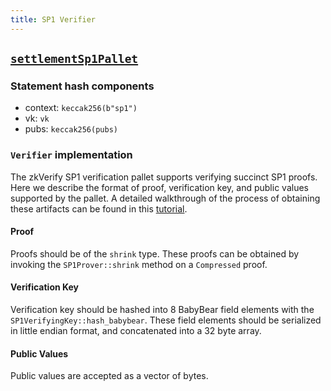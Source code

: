 ```yaml
---
title: SP1 Verifier
---
```


## [`settlementSp1Pallet`](https://github.com/zkVerify/zkVerify/tree/main/verifiers/sp1)

### Statement hash components

- context: `keccak256(b"sp1")`
- vk: `vk`
- pubs: `keccak256(pubs)`

### `Verifier` implementation

The zkVerify SP1 verification pallet supports verifying succinct SP1 proofs. Here we describe the format of proof, verification key, and public values supported by the pallet. A detailed walkthrough of the process of obtaining these artifacts can be found in this [tutorial](/docs/overview/02-getting-started/04-generating-proof.md#sp1#proof).

#### Proof

Proofs should be of the `shrink` type. These proofs can be obtained by invoking the `SP1Prover::shrink` method on a `Compressed` proof.

#### Verification Key

Verification key should be hashed into 8 BabyBear field elements with the `SP1VerifyingKey::hash_babybear`. These field elements should be serialized in little endian format, and concatenated into a 32 byte array.

#### Public Values

Public values are accepted as a vector of bytes.
